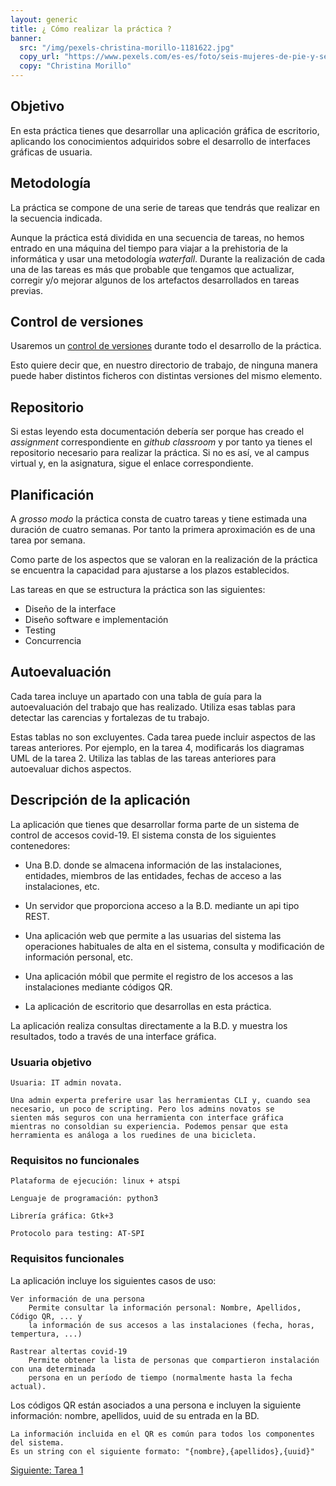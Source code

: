 ```yaml
---
layout: generic
title: ¿ Cómo realizar la práctica ?
banner:
  src: "/img/pexels-christina-morillo-1181622.jpg"
  copy_url: "https://www.pexels.com/es-es/foto/seis-mujeres-de-pie-y-sentadas-dentro-de-la-habitacion-1181622/"
  copy: "Christina Morillo"
---
```


## Objetivo

En esta práctica tienes que desarrollar una aplicación gráfica de
escritorio, aplicando los conocimientos adquiridos sobre el desarrollo
de interfaces gráficas de usuaria.


## Metodología

La práctica se compone de una serie de tareas que tendrás que realizar
en la secuencia indicada.

Aunque la práctica está dividida en una secuencia de tareas, no hemos
entrado en una máquina del tiempo para viajar a la prehistoria de la
informática y usar una metodología _waterfall_. Durante la realización
de cada una de las tareas es más que probable que tengamos que
actualizar, corregir y/o mejorar algunos de los artefactos
desarrollados en tareas previas.


## Control de versiones

Usaremos un [control de
versiones](https://en.wikipedia.org/wiki/Version_control) durante todo
el desarrollo de la práctica.

Esto quiere decir que, en nuestro directorio de trabajo, de ninguna
manera puede haber distintos ficheros con distintas versiones del
mismo elemento.


## Repositorio

Si estas leyendo esta documentación debería ser porque has creado el
_assignment_ correspondiente en _github classroom_ y por tanto ya
tienes el repositorio necesario para realizar la práctica. Si no es
así, ve al campus virtual y, en la asignatura, sigue el enlace
correspondiente.


## Planificación

A _grosso modo_ la práctica consta de cuatro tareas y tiene estimada
una duración de cuatro semanas. Por tanto la primera aproximación es
de una tarea por semana.

Como parte de los aspectos que se valoran en la realización de la
práctica se encuentra la capacidad para ajustarse a los plazos
establecidos.


Las tareas en que se estructura la práctica son las siguientes:

  * Diseño de la interface
  * Diseño software e implementación
  * Testing
  * Concurrencia
  
  
## Autoevaluación

Cada tarea incluye un apartado con una tabla de guía para la
autoevaluación del trabajo que has realizado. Utiliza esas tablas para
detectar las carencias y fortalezas de tu trabajo.

Estas tablas no son excluyentes. Cada tarea puede incluir aspectos de
las tareas anteriores. Por ejemplo, en la tarea 4, modificarás los
diagramas UML de la tarea 2. Utiliza las tablas de las tareas
anteriores para autoevaluar dichos aspectos.


## Descripción de la aplicación

La aplicación que tienes que desarrollar forma parte de un sistema de
control de accesos covid-19. El sistema consta de los siguientes
contenedores:

- Una B.D. donde se almacena información de las instalaciones,
  entidades, miembros de las entidades, fechas de acceso a las
  instalaciones, etc.
  
- Un servidor que proporciona acceso a la B.D. mediante un api tipo
  REST.
  
- Una aplicación web que permite a las usuarias del sistema las
  operaciones habituales de alta en el sistema, consulta y
  modificación de información personal, etc.
  
- Una aplicación móbil que permite el registro de los accesos a las
  instalaciones mediante códigos QR.
  
- La aplicación de escritorio que desarrollas en esta práctica.

La aplicación realiza consultas directamente a la B.D. y muestra los
resultados, todo a través de una interface gráfica.
 
 
### Usuaria objetivo
    
	Usuaria: IT admin novata.
	
	Una admin experta preferire usar las herramientas CLI y, cuando sea
    necesario, un poco de scripting. Pero los admins novatos se
    sienten más seguros con una herramienta con interface gráfica
    mientras no consoldian su experiencia. Podemos pensar que esta
    herramienta es análoga a los ruedines de una bicicleta.


### Requisitos no funcionales

	Plataforma de ejecución: linux + atspi
	
    Lenguaje de programación: python3
	
	Librería gráfica: Gtk+3
	
	Protocolo para testing: AT-SPI


### Requisitos funcionales

La aplicación incluye los siguientes casos de uso:

	Ver información de una persona
		Permite consultar la información personal: Nombre, Apellidos, Código QR, ... y
		la información de sus accesos a las instalaciones (fecha, horas, tempertura, ...)
		
	Rastrear altertas covid-19
        Permite obtener la lista de personas que compartieron instalación con una determinada
		persona en un período de tiempo (normalmente hasta la fecha actual).
		
Los códigos QR están asociados a una persona e incluyen la siguiente
información: nombre, apellidos, uuid de su entrada en la BD.

    La información incluida en el QR es común para todos los componentes del sistema.
	Es un string con el siguiente formato: "{nombre},{apellidos},{uuid}"
	

<a href="{{page.url|baseUrl}}tarea_1" class="button big">Siguiente: Tarea 1</a>
